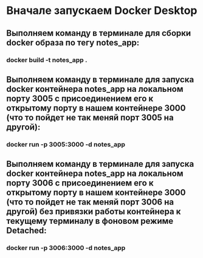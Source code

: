 # Вначале запускаем Docker Desktop

## Выполняем команду в терминале для сборки docker образа по тегу notes_app:

### docker build -t notes_app .

## Выполняем команду в терминале для запуска docker контейнера notes_app на локальном порту 3005 с присоединением его к открытому порту в нашем контейнере 3000 (что то пойдет не так меняй порт 3005 на другой):

### docker run -p 3005:3000 -d notes_app

## Выполняем команду в терминале для запуска docker контейнера notes_app на локальном порту 3006 с присоединением его к открытому порту в нашем контейнере 3000 (что то пойдет не так меняй порт 3006 на другой) без привязки работы контейнера к текущему терминалу в фоновом режиме Detached:

### docker run -p 3006:3000 -d notes_app
